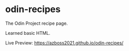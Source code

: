 # odin-recipes

The Odin Project recipe page.

Learned basic HTML.

Live Preview: https://azboss2021.github.io/odin-recipes/
